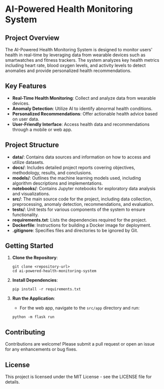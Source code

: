 # AI-Powered Health Monitoring System

## Project Overview
The AI-Powered Health Monitoring System is designed to monitor users' health in real-time by leveraging data from wearable devices such as smartwatches and fitness trackers. The system analyzes key health metrics including heart rate, blood oxygen levels, and activity levels to detect anomalies and provide personalized health recommendations.

## Key Features
- **Real-Time Health Monitoring**: Collect and analyze data from wearable devices.
- **Anomaly Detection**: Utilize AI to identify abnormal health conditions.
- **Personalized Recommendations**: Offer actionable health advice based on user data.
- **User-Friendly Interface**: Access health data and recommendations through a mobile or web app.

## Project Structure
- **data/**: Contains data sources and information on how to access and utilize datasets.
- **docs/**: Includes detailed project reports covering objectives, methodology, results, and conclusions.
- **models/**: Outlines the machine learning models used, including algorithm descriptions and implementations.
- **notebooks/**: Contains Jupyter notebooks for exploratory data analysis and visualizations.
- **src/**: The main source code for the project, including data collection, preprocessing, anomaly detection, recommendations, and evaluation.
- **tests/**: Unit tests for various components of the system to ensure functionality.
- **requirements.txt**: Lists the dependencies required for the project.
- **Dockerfile**: Instructions for building a Docker image for deployment.
- **.gitignore**: Specifies files and directories to be ignored by Git.

## Getting Started
1. **Clone the Repository**: 
   ```
   git clone <repository-url>
   cd ai-powered-health-monitoring-system
   ```

2. **Install Dependencies**: 
   ```
   pip install -r requirements.txt
   ```

3. **Run the Application**: 
   - For the web app, navigate to the `src/app` directory and run:
   ```
   python -m flask run
   ```

## Contributing
Contributions are welcome! Please submit a pull request or open an issue for any enhancements or bug fixes.

## License
This project is licensed under the MIT License - see the LICENSE file for details.